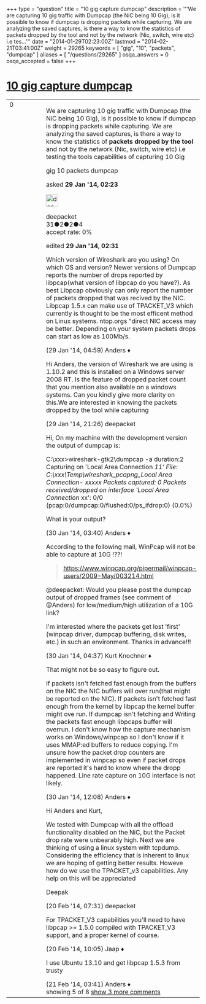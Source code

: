 +++
type = "question"
title = "10 gig capture dumpcap"
description = '''We are capturing 10 gig traffic with Dumpcap (the NiC being 10 Gig), is it possible to know if dumpcap is dropping packets while capturing. We are analyzing the saved captures, is there a way to know the statistics of packets dropped by the tool and not by the network (Nic, switch, wire etc) i.e tes...'''
date = "2014-01-29T02:23:00Z"
lastmod = "2014-02-21T03:41:00Z"
weight = 29265
keywords = [ "gig", "10", "packets", "dumpcap" ]
aliases = [ "/questions/29265" ]
osqa_answers = 0
osqa_accepted = false
+++

<div class="headNormal">

# [10 gig capture dumpcap](/questions/29265/10-gig-capture-dumpcap)

</div>

<div id="main-body">

<div id="askform">

<table id="question-table" style="width:100%;"><colgroup><col style="width: 50%" /><col style="width: 50%" /></colgroup><tbody><tr class="odd"><td style="width: 30px; vertical-align: top"><div class="vote-buttons"><span id="post-29265-upvote" class="ajax-command post-vote up" rel="nofollow" title="I like this post (click again to cancel)"> </span><div id="post-29265-score" class="post-score" title="current number of votes">0</div><span id="post-29265-downvote" class="ajax-command post-vote down" rel="nofollow" title="I dont like this post (click again to cancel)"> </span> <span id="favorite-mark" class="ajax-command favorite-mark" rel="nofollow" title="mark/unmark this question as favorite (click again to cancel)"> </span><div id="favorite-count" class="favorite-count"></div></div></td><td><div id="item-right"><div class="question-body"><p>We are capturing 10 gig traffic with Dumpcap (the NiC being 10 Gig), is it possible to know if dumpcap is dropping packets while capturing. We are analyzing the saved captures, is there a way to know the statistics of <strong>packets dropped by the tool</strong> and not by the network (Nic, switch, wire etc) i.e testing the tools capabilities of capturing 10 Gig</p></div><div id="question-tags" class="tags-container tags"><span class="post-tag tag-link-gig" rel="tag" title="see questions tagged &#39;gig&#39;">gig</span> <span class="post-tag tag-link-10" rel="tag" title="see questions tagged &#39;10&#39;">10</span> <span class="post-tag tag-link-packets" rel="tag" title="see questions tagged &#39;packets&#39;">packets</span> <span class="post-tag tag-link-dumpcap" rel="tag" title="see questions tagged &#39;dumpcap&#39;">dumpcap</span></div><div id="question-controls" class="post-controls"></div><div class="post-update-info-container"><div class="post-update-info post-update-info-user"><p>asked <strong>29 Jan '14, 02:23</strong></p><img src="https://secure.gravatar.com/avatar/3e5e9d76a54debaa630d909e37048da8?s=32&amp;d=identicon&amp;r=g" class="gravatar" width="32" height="32" alt="deepacket&#39;s gravatar image" /><p><span>deepacket</span><br />
<span class="score" title="31 reputation points">31</span><span title="2 badges"><span class="badge1">●</span><span class="badgecount">2</span></span><span title="2 badges"><span class="silver">●</span><span class="badgecount">2</span></span><span title="4 badges"><span class="bronze">●</span><span class="badgecount">4</span></span><br />
<span class="accept_rate" title="Rate of the user&#39;s accepted answers">accept rate:</span> <span title="deepacket has no accepted answers">0%</span></p></div><div class="post-update-info post-update-info-edited"><p><span> edited <strong>29 Jan '14, 02:31</strong> </span></p></div></div><div id="comments-container-29265" class="comments-container"><span id="29268"></span><div id="comment-29268" class="comment"><div id="post-29268-score" class="comment-score"></div><div class="comment-text"><p>Which version of Wireshark are you using? On which OS and version? Newer versions of Dumpcap reports the number of drops reported by libpcap(what version of libpcap do you have?). As best Libpcap obviously can only report the number of packets dropped that was recived by the NIC. Libpcap 1.5.x can make use of TPACKET_V3 which currently is thought to be the most efficent method on Linux systems. ntop.orgs "direct NIC access may be better. Depending on your system packets drops can start as low as 100Mb/s.</p></div><div id="comment-29268-info" class="comment-info"><span class="comment-age">(29 Jan '14, 04:59)</span> <span class="comment-user userinfo">Anders ♦</span></div></div><span id="29291"></span><div id="comment-29291" class="comment"><div id="post-29291-score" class="comment-score"></div><div class="comment-text"><p>Hi Anders, the version of Wireshark we are using is 1.10.2 and this is installed on a Windows server 2008 RT. Is the feature of dropped packet count that you mention also available on a windows systems. Can you kindly give more clarity on this.We are interested in knowing the packets dropped by the tool while capturing</p></div><div id="comment-29291-info" class="comment-info"><span class="comment-age">(29 Jan '14, 21:26)</span> <span class="comment-user userinfo">deepacket</span></div></div><span id="29303"></span><div id="comment-29303" class="comment"><div id="post-29303-score" class="comment-score"></div><div class="comment-text"><p>Hi, On my machine with the development version the output of dumpcap is:</p><p>C:\xxx&gt;wireshark-gtk2\dumpcap -a duration:2 Capturing on 'Local Area Connection <em>11' File: C:\xxx\Temp\wireshark_pcapng_Local Area Connection- xxxxx Packets captured: 0 Packets received/dropped on interface 'Local Area Connection</em> xx': 0/0 (pcap:0/dumpcap:0/flushed:0/ps_ifdrop:0) (0.0%)</p><p>What is your output?</p></div><div id="comment-29303-info" class="comment-info"><span class="comment-age">(30 Jan '14, 03:40)</span> <span class="comment-user userinfo">Anders ♦</span></div></div><span id="29306"></span><div id="comment-29306" class="comment"><div id="post-29306-score" class="comment-score"></div><div class="comment-text"><p>According to the following mail, WinPcap will not be able to capture at 10G !??!</p><blockquote><p><a href="https://www.winpcap.org/pipermail/winpcap-users/2009-May/003214.html">https://www.winpcap.org/pipermail/winpcap-users/2009-May/003214.html</a></p></blockquote><p><span>@deepacket</span>: Would you please post the dumpcap output of dropped frames (see comment of <span>@Anders</span>) for low/medium/high utilization of a 10G link?</p><p>I'm interested where the packets get lost 'first' (winpcap driver, dumpcap buffering, disk writes, etc.) in such an environment. Thanks in advance!!!</p></div><div id="comment-29306-info" class="comment-info"><span class="comment-age">(30 Jan '14, 04:37)</span> <span class="comment-user userinfo">Kurt Knochner ♦</span></div></div><span id="29328"></span><div id="comment-29328" class="comment"><div id="post-29328-score" class="comment-score"></div><div class="comment-text"><p>That might not be so easy to figure out.</p><p>If packets isn't fetched fast enough from the buffers on the NIC the NIC buffers will over run(that might be reported on the NIC). If packets isn't fetched fast enough from the kernel by libpcap the kernel buffer might ove run. If dumpcap isn't fetching and Writing the packets fast enough libpcaps buffer will overrun. I don't know how the capture mechanism works on Windows/winpcap so I don't know if it uses MMAP:ed buffers to reduce copying. I'm unsure how the packet drop counters are implemented in winpcap so even if packet drops are reported it's hard to know where the dropp happened. Line rate capture on 10G interface is not likely.</p></div><div id="comment-29328-info" class="comment-info"><span class="comment-age">(30 Jan '14, 12:08)</span> <span class="comment-user userinfo">Anders ♦</span></div></div><span id="30044"></span><div id="comment-30044" class="comment not_top_scorer"><div id="post-30044-score" class="comment-score"></div><div class="comment-text"><p>Hi Anders and Kurt,</p><p>We tested with Dumpcap with all the offload functionality disabled on the NiC, but the Packet drop rate were unbearably high. Next we are thinking of using a linux system with tcpdump. Considering the efficiency that is inherent to linux we are hoping of getting better results. Howeve how do we use the TPACKET_v3 capabilities. Any help on this will be appreciated</p><p>Deepak</p></div><div id="comment-30044-info" class="comment-info"><span class="comment-age">(20 Feb '14, 07:31)</span> <span class="comment-user userinfo">deepacket</span></div></div><span id="30047"></span><div id="comment-30047" class="comment not_top_scorer"><div id="post-30047-score" class="comment-score"></div><div class="comment-text"><p>For TPACKET_V3 capabilities you'll need to have libpcap &gt;= 1.5.0 compiled with TPACKET_V3 support, and a proper kernel of course.</p></div><div id="comment-30047-info" class="comment-info"><span class="comment-age">(20 Feb '14, 10:05)</span> <span class="comment-user userinfo">Jaap ♦</span></div></div><span id="30080"></span><div id="comment-30080" class="comment not_top_scorer"><div id="post-30080-score" class="comment-score"></div><div class="comment-text"><p>I use Ubuntu 13.10 and get libpcap 1.5.3 from trusty</p></div><div id="comment-30080-info" class="comment-info"><span class="comment-age">(21 Feb '14, 03:41)</span> <span class="comment-user userinfo">Anders ♦</span></div></div></div><div id="comment-tools-29265" class="comment-tools"><span class="comments-showing"> showing 5 of 8 </span> <a href="#" class="show-all-comments-link">show 3 more comments</a></div><div class="clear"></div><div id="comment-29265-form-container" class="comment-form-container"></div><div class="clear"></div></div></td></tr></tbody></table>

</div>

</div>

